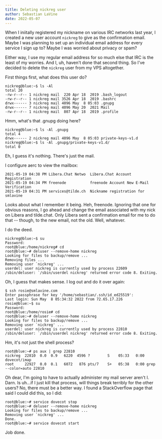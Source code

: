 ```yaml
---
title: Deleting nickreg user
author: Sebastian LaVine
date: 2022-05-07
---
```


When I iniitally registered my nickname on various IRC networks last
year, I created a new user account ```nickreg``` to give as the
confirmation email. Maybe I was planning to set up an individual email
address for every service I sign up to? Maybe I was worried about
privacy or spam?

Either way, I use my regular email address for so much else that IRC is
the least of my worries. And I, uh, haven't done that second thing. So
I've decided to delete the ```nickreg``` user from my VPS altogether.

First things first, what does this user do?

```
nickreg@blue:~$ ls -Al
total 20
-rw-r--r-- 1 nickreg mail  220 Apr 18  2019 .bash_logout
-rw-r--r-- 1 nickreg mail 3526 Apr 18  2019 .bashrc
drwx------ 3 nickreg mail 4096 May  8 05:03 .gnupg
drwx------ 7 nickreg mail 4096 May 20  2021 Mail
-rw-r--r-- 1 nickreg mail  807 Apr 18  2019 .profile
```

Hmm, what's that .gnupg doing here?

```
nickreg@blue:~$ ls -Al .gnupg
total 4
drwx------ 2 nickreg mail 4096 May  8 05:03 private-keys-v1.d
nickreg@blue:~$ ls -Al .gnupg/private-keys-v1.d/
total 0
```

Eh, I guess it's nothing. There's just the mail.

I configure aerc to view the mailbox:

```
2021-05-19 04:38 PM Libera.Chat Netwo  Libera.Chat Account Registration
2021-05-19 04:34 PM freenode           freenode Account New E-Mail Verification
2021-05-19 04:31 PM services@tilde.ch  Nickname registration for smlavine
```

Looks about what I remember it being. Heh, freenode. Ignoring that one
for obvious reasons, I go ahead and change the email associated with my
nick on Libera and tilde.chat. Only Libera sent a confirmation email for
me to do that -- though, to the new email, not the old. Well, whatever.

I do the deed.

```
nickreg@blue:~$ su
Password:
root@blue:/home/nickreg# cd
root@blue:~# deluser --remove-home nickreg
Looking for files to backup/remove ...
Removing files ...
Removing user `nickreg' ...
userdel: user nickreg is currently used by process 22609
/sbin/deluser: `/sbin/userdel nickreg' returned error code 8. Exiting.
```

Oh, I guess that makes sense. I log out and do it over again:

```
$ ssh rosie@smlavine.com
Enter passphrase for key '/home/sebastian/.ssh/id_ed25519':
Last login: Sun May  8 05:34:32 2022 from 72.65.17.226
rosie@blue:~$ su
Password:
root@blue:/home/rosie# cd
root@blue:~# deluser --remove-home nickreg
Looking for files to backup/remove ...
Removing user `nickreg' ...
userdel: user nickreg is currently used by process 22810
/sbin/deluser: `/sbin/userdel nickreg' returned error code 8. Exiting.
```

Hm, it's not just the shell process?

```
root@blue:~# ps aux | grep 22810
nickreg  22810  0.0  0.9   6220  4596 ?        S    05:33   0:00 dovecot/imap
root     22927  0.0  0.1   6072   876 pts/7    S+   05:38   0:00 grep --color=auto 22810
```

Oh dear, I'm going to have to actually administer my mail server aren't
I. Darn. Is uh...if I just kill that process, will things break terribly
for the other users? No, there must be a better way. I found a
StackOverflow page that said I could did this, so I did:

```
root@blue:~# service dovecot stop
root@blue:~# deluser --remove-home nickreg
Looking for files to backup/remove ...
Removing user `nickreg' ...
Done.
root@blue:~# service dovecot start
```

Job done.
